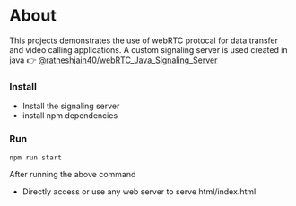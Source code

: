 # About
This projects demonstrates the use of webRTC protocal for data transfer and video calling applications. A custom signaling server is used created in java 👉 [@ratneshjain40/webRTC_Java_Signaling_Server](https://github.com/ratneshjain40/webRTC_Java_Signaling_Server)

### Install
- Install the signaling server
- install npm dependencies

### Run
```jsx
npm run start
```
After running the above command
- Directly access or use any web server to serve html/index.html